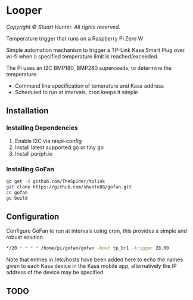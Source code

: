 # Looper

_Copyright &copy; Stuart Hunter. All rights reserved._

Temperature trigger that runs on a Raspberry Pi Zero W

Simple automation mechanism to trigger a TP-Link Kasa Smart Plug over wi-fi when a specified temperature limit is reached/exceeded.

The Pi uses an I2C BMP180, BMP280 superceeds, to determine the temperature.

* Command line specification of temerature and Kasa address
* Scheduled to run at intervals, cron keeps it simple

## Installation

### Installing Dependencies

1. Enable I2C via raspi-config
2. Install latest supported go or tiny go
3. Install periph.io

### Installing GoFan

```sh
go get -d github.com/TheSp1der/tplink
git clone https://github.com/shunte88/gofan.git
cd gofan
go build
```

## Configuration

Configure GoFan to run at intervals using cron, this provides a simple and robust solution

```sh
*/20 * * * * /home/pi/gofan/gofan -host tp_br1 -trigger 28.00
```

Note that entries in /etc/hosts have been added here to echo the names given to each Kasa device in the Kasa mobile app, alternatively the IP address of the device may be specified

## TODO


